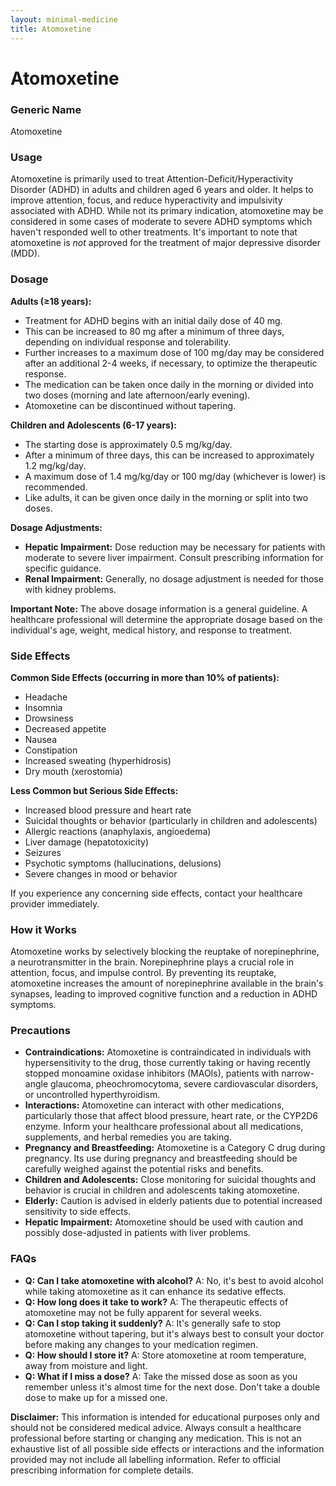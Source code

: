 ```yaml
---
layout: minimal-medicine
title: Atomoxetine
---
```


# Atomoxetine
### Generic Name
Atomoxetine

### Usage
Atomoxetine is primarily used to treat Attention-Deficit/Hyperactivity Disorder (ADHD) in adults and children aged 6 years and older.  It helps to improve attention, focus, and reduce hyperactivity and impulsivity associated with ADHD. While not its primary indication, atomoxetine may be considered in some cases of moderate to severe ADHD symptoms which haven't responded well to other treatments.  It's important to note that atomoxetine is *not* approved for the treatment of major depressive disorder (MDD).


### Dosage

**Adults (≥18 years):**

*   Treatment for ADHD begins with an initial daily dose of 40 mg.
*   This can be increased to 80 mg after a minimum of three days, depending on individual response and tolerability.
*   Further increases to a maximum dose of 100 mg/day may be considered after an additional 2-4 weeks, if necessary, to optimize the therapeutic response.
*   The medication can be taken once daily in the morning or divided into two doses (morning and late afternoon/early evening).
*   Atomoxetine can be discontinued without tapering.

**Children and Adolescents (6-17 years):**

*   The starting dose is approximately 0.5 mg/kg/day.
*   After a minimum of three days, this can be increased to approximately 1.2 mg/kg/day.
*   A maximum dose of 1.4 mg/kg/day or 100 mg/day (whichever is lower) is recommended.
*   Like adults, it can be given once daily in the morning or split into two doses.

**Dosage Adjustments:**

*   **Hepatic Impairment:** Dose reduction may be necessary for patients with moderate to severe liver impairment. Consult prescribing information for specific guidance.
*   **Renal Impairment:** Generally, no dosage adjustment is needed for those with kidney problems.

**Important Note:**  The above dosage information is a general guideline.  A healthcare professional will determine the appropriate dosage based on the individual's age, weight, medical history, and response to treatment.


### Side Effects

**Common Side Effects (occurring in more than 10% of patients):**

*   Headache
*   Insomnia
*   Drowsiness
*   Decreased appetite
*   Nausea
*   Constipation
*   Increased sweating (hyperhidrosis)
*   Dry mouth (xerostomia)


**Less Common but Serious Side Effects:**

*   Increased blood pressure and heart rate
*   Suicidal thoughts or behavior (particularly in children and adolescents)
*   Allergic reactions (anaphylaxis, angioedema)
*   Liver damage (hepatotoxicity)
*   Seizures
*   Psychotic symptoms (hallucinations, delusions)
*   Severe changes in mood or behavior

If you experience any concerning side effects, contact your healthcare provider immediately.


### How it Works

Atomoxetine works by selectively blocking the reuptake of norepinephrine, a neurotransmitter in the brain.  Norepinephrine plays a crucial role in attention, focus, and impulse control. By preventing its reuptake, atomoxetine increases the amount of norepinephrine available in the brain's synapses, leading to improved cognitive function and a reduction in ADHD symptoms.


### Precautions

*   **Contraindications:** Atomoxetine is contraindicated in individuals with hypersensitivity to the drug, those currently taking or having recently stopped monoamine oxidase inhibitors (MAOIs), patients with narrow-angle glaucoma, pheochromocytoma, severe cardiovascular disorders, or uncontrolled hyperthyroidism.
*   **Interactions:**  Atomoxetine can interact with other medications, particularly those that affect blood pressure, heart rate, or the CYP2D6 enzyme.  Inform your healthcare professional about all medications, supplements, and herbal remedies you are taking.
*   **Pregnancy and Breastfeeding:** Atomoxetine is a Category C drug during pregnancy.  Its use during pregnancy and breastfeeding should be carefully weighed against the potential risks and benefits.
*   **Children and Adolescents:** Close monitoring for suicidal thoughts and behavior is crucial in children and adolescents taking atomoxetine.
*   **Elderly:**  Caution is advised in elderly patients due to potential increased sensitivity to side effects.
*   **Hepatic Impairment:**  Atomoxetine should be used with caution and possibly dose-adjusted in patients with liver problems.


### FAQs

*   **Q: Can I take atomoxetine with alcohol?** A: No, it's best to avoid alcohol while taking atomoxetine as it can enhance its sedative effects.
*   **Q: How long does it take to work?** A:  The therapeutic effects of atomoxetine may not be fully apparent for several weeks.
*   **Q: Can I stop taking it suddenly?** A: It's generally safe to stop atomoxetine without tapering, but it's always best to consult your doctor before making any changes to your medication regimen.
*   **Q: How should I store it?** A: Store atomoxetine at room temperature, away from moisture and light.
*   **Q: What if I miss a dose?** A: Take the missed dose as soon as you remember unless it's almost time for the next dose. Don't take a double dose to make up for a missed one.


**Disclaimer:** This information is intended for educational purposes only and should not be considered medical advice.  Always consult a healthcare professional before starting or changing any medication.  This is not an exhaustive list of all possible side effects or interactions and the information provided may not include all labelling information. Refer to official prescribing information for complete details.
